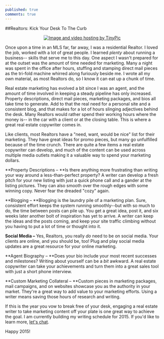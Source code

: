 ```yaml
---
published: true
comments: true
---
```



##Realtors: Kick Your Desk To The Curb


<center><a href="http://tinypic.com?ref=25t7wox" target="_blank"><img src="http://i61.tinypic.com/25t7wox.jpg" border="0" alt="Image and video hosting by TinyPic"></a></center>

Once upon a time in an MLS far, far away, I was a residential Realtor. I loved the job, worked with a lot of great people. I learned _plenty_ about running a business-- skills that serve me to this day. One aspect I wasn't prepared for at the outset was the amount of time needed for marketing. Many a night was spent in the office after hours, stuffing and stamping direct mail pieces as the tri-fold machine whirred along furiously beside me. I wrote all my own material, as most Realtors do, so I know it can eat up a chunk of time.

Real estate marketing has evolved a bit since I was an agent, and the amount of time involved in keeping a steady pipeline has only increased. Property descriptions, direct mail pieces, marketing packages, and bios all take time to generate. Add to that the real need for a personal site and a consistent blog, and that makes for a lot of hours slinging adjectives behind the desk. Many Realtors would rather spend their working hours where the money is-- in the car with a client or at the closing table. This is where a great real estate copywriter comes in. 

Like  clients, most Realtors have a "need, want, would be nice" list for their marketing. They have great ideas for promo pieces, but many go unfulfilled because of the time crunch. There are quite a few items a real estate copywriter can develop, and much of the content can be used across multiple media outlets making it a valuable way to spend your marketing dollars.

**Property Descriptions – **Is there anything more frustrating than writing your way around a less-than-perfect property? A writer can develop a fresh pitch for your new listing with just a quick phone call and a gander at the listing pictures. They can also smooth over the rough edges with some winning copy. Never fear the dreaded "cozy" again.

**Blogging – **Blogging is the laundry pile of a marketing plan. Sure, consistent effort keeps the system running smoothly--but with so much to do, the time between posts can pile up. You get a great idea, post it, and six weeks later another bolt of inspiration has yet to arrive. A writer can keep the ideas and the posts coming, and keep your site traffic climbing without you having to put a lot of time or thought into it. 

**Social Media –** Yes, Realtors, you really _do_ need to be on social media. Your clients are online, and you should be, too! Plug and play social media updates are a great resource for your online marketing.
 
**Agent Biography – **Does your bio include your most recent successes and milestones? Writing about yourself can be a _bit_ awkward. A real estate copywriter can take your achievements and turn them into a great sales tool with just a short phone interview.
 
**Custom Marketing Collateral – **Custom pieces in marketing packages, mail campaigns, and on websites showcase you as the authority in your market. They're a great way to add value to your marketing efforts. Using a writer means saving those hours of research and writing. 


If this is the year you vow to break free of your desk, engaging a real estate writer to take marketing content off your plate is one great way to achieve the goal. I am currently building my writing schedule for 2015. If you'd like to learn more, [let's chat](mailto:belynda@belyndacianci.com).

Happy 2015!
